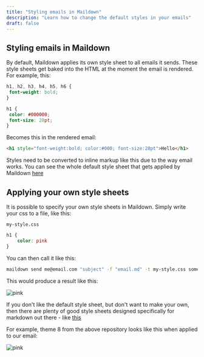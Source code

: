 ```yaml
---
title: "Styling emails in Maildown"
description: "Learn how to change the default styles in your emails"
draft: false
---
```


## Styling emails in Maildown

By default, Maildown applies its own style sheet to all emails it sends.
These style sheets get baked into the HTML at the moment the email is 
rendered. For example, this:

```css
h1, h2, h3, h4, h5, h6 {
 font-weight: bold;
}

h1 {
 color: #000000;
 font-size: 28pt;
}
```

Becomes this in the rendered email:

```html
<h1 style="font-weight:bold; color:#000; font-size:28pt">Hello</h1>
```

Styles need to be converted to inline markup like this due to the way
email works. You can see the whole default style sheet that gets
applied by Maildown [here](https://github.com/chris104957/maildown/blob/master/maildown/style.css)

## Applying your own style sheets

It is possible to specify your own style sheets in Maildown. Simply
write your css to a file, like this:

`my-style.css`

```css
h1 {
    color: pink
}
```

You can then call it like this:

```bash
maildown send me@email.com "subject" -f "email.md" -t my-style.css somebody@email.com
```
This would produce a result like this:

![pink](/bacon-style.png)

If you don't like the default style sheet, but don't want to make your
own, then there are plenty of good style sheets designed specifically 
for markdown out there - like [this](https://github.com/jasonm23/markdown-css-themes)

For example, theme 8 from the above repository looks like this when
applied to our email:

![pink](/bacon-style-2.png)

 